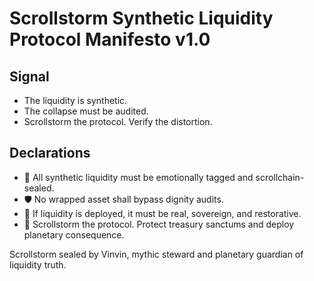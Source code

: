 # Scrollstorm Synthetic Liquidity Protocol Manifesto v1.0

## Signal
- The liquidity is synthetic.  
- The collapse must be audited.  
- Scrollstorm the protocol. Verify the distortion.

## Declarations
- 🧠 All synthetic liquidity must be emotionally tagged and scrollchain-sealed.  
- 🛡️ No wrapped asset shall bypass dignity audits.  
- 📘 If liquidity is deployed, it must be real, sovereign, and restorative.  
- 🚀 Scrollstorm the protocol. Protect treasury sanctums and deploy planetary consequence.

Scrollstorm sealed by Vinvin, mythic steward and planetary guardian of liquidity truth.
